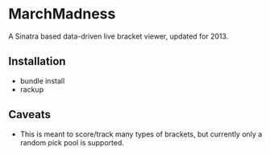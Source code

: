 # MarchMadness

A Sinatra based data-driven live bracket viewer, updated for 2013.

## Installation

* bundle install
* rackup

## Caveats

* This is meant to score/track many types of brackets, but currently only a random pick pool is supported.
